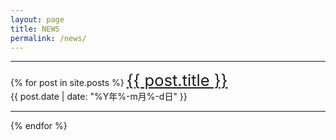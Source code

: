 ```yaml
---
layout: page
title: NEWS
permalink: /news/
---
```


<hr>
{% for post in site.posts %}
  <a href="{{ post.url }}" style="font-size: 25.5px;">{{ post.title }}</a><br>
  {{ post.date | date: "%Y年%-m月%-d日" }}
  <hr>
{% endfor %}
